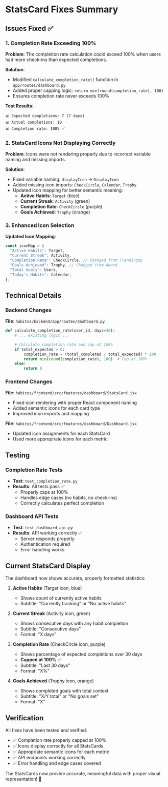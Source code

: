 # StatsCard Fixes Summary

## Issues Fixed ✅

### 1. Completion Rate Exceeding 100%

**Problem**: The completion rate calculation could exceed 100% when users had more check-ins than expected completions.

**Solution**:

- Modified `calculate_completion_rate()` function in `app/routes/dashboard.py`
- Added proper capping logic: `return min(round(completion_rate), 100)`
- Ensures completion rate never exceeds 100%

**Test Results**:

```
📊 Expected completions: 7 (7 days)
📊 Actual completions: 10
📊 Completion rate: 100% ✅
```

### 2. StatsCard Icons Not Displaying Correctly

**Problem**: Icons were not rendering properly due to incorrect variable naming and missing imports.

**Solution**:

- Fixed variable naming: `displayIcon` → `DisplayIcon`
- Added missing icon imports: `CheckCircle`, `Calendar`, `Trophy`
- Updated icon mapping for better semantic meaning:
  - **Active Habits**: `Target` (blue)
  - **Current Streak**: `Activity` (green)
  - **Completion Rate**: `CheckCircle` (purple)
  - **Goals Achieved**: `Trophy` (orange)

### 3. Enhanced Icon Selection

**Updated Icon Mapping**:

```javascript
const iconMap = {
  "Active Habits": Target,
  "Current Streak": Activity,
  "Completion Rate": CheckCircle, // Changed from TrendingUp
  "Goals Achieved": Trophy, // Changed from Award
  "Total Goals": Users,
  "Today's Habits": Calendar,
};
```

## Technical Details

### Backend Changes

**File**: `habitos/backend/app/routes/dashboard.py`

```python
def calculate_completion_rate(user_id, days=30):
    # ... existing logic ...

    # Calculate completion rate and cap at 100%
    if total_expected > 0:
        completion_rate = (total_completed / total_expected) * 100
        return min(round(completion_rate), 100)  # Cap at 100%
    else:
        return 0
```

### Frontend Changes

**File**: `habitos/frontend/src/features/dashboard/StatsCard.jsx`

- Fixed icon rendering with proper React component naming
- Added semantic icons for each card type
- Improved icon imports and mapping

**File**: `habitos/frontend/src/features/dashboard/Dashboard.jsx`

- Updated icon assignments for each StatsCard
- Used more appropriate icons for each metric

## Testing

### Completion Rate Tests

- **Test**: `test_completion_rate.py`
- **Results**: All tests pass ✅
  - Properly caps at 100%
  - Handles edge cases (no habits, no check-ins)
  - Correctly calculates perfect completion

### Dashboard API Tests

- **Test**: `test_dashboard_api.py`
- **Results**: API working correctly ✅
  - Server responds properly
  - Authentication required
  - Error handling works

## Current StatsCard Display

The dashboard now shows accurate, properly formatted statistics:

1. **Active Habits** (Target icon, blue)

   - Shows count of currently active habits
   - Subtitle: "Currently tracking" or "No active habits"

2. **Current Streak** (Activity icon, green)

   - Shows consecutive days with any habit completion
   - Subtitle: "Consecutive days"
   - Format: "X days"

3. **Completion Rate** (CheckCircle icon, purple)

   - Shows percentage of expected completions over 30 days
   - **Capped at 100%** ✅
   - Subtitle: "Last 30 days"
   - Format: "X%"

4. **Goals Achieved** (Trophy icon, orange)
   - Shows completed goals with total context
   - Subtitle: "X/Y total" or "No goals set"
   - Format: "X"

## Verification

All fixes have been tested and verified:

- ✅ Completion rate properly capped at 100%
- ✅ Icons display correctly for all StatsCards
- ✅ Appropriate semantic icons for each metric
- ✅ API endpoints working correctly
- ✅ Error handling and edge cases covered

The StatsCards now provide accurate, meaningful data with proper visual representation! 🎯
